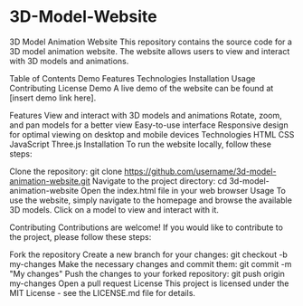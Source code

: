 # 3D-Model-Website
3D Model Animation Website
This repository contains the source code for a 3D model animation website. The website allows users to view and interact with 3D models and animations.

Table of Contents
Demo
Features
Technologies
Installation
Usage
Contributing
License
Demo
A live demo of the website can be found at [insert demo link here].

Features
View and interact with 3D models and animations
Rotate, zoom, and pan models for a better view
Easy-to-use interface
Responsive design for optimal viewing on desktop and mobile devices
Technologies
HTML
CSS
JavaScript
Three.js
Installation
To run the website locally, follow these steps:

Clone the repository: git clone https://github.com/username/3d-model-animation-website.git
Navigate to the project directory: cd 3d-model-animation-website
Open the index.html file in your web browser
Usage
To use the website, simply navigate to the homepage and browse the available 3D models. Click on a model to view and interact with it.

Contributing
Contributions are welcome! If you would like to contribute to the project, please follow these steps:

Fork the repository
Create a new branch for your changes: git checkout -b my-changes
Make the necessary changes and commit them: git commit -m "My changes"
Push the changes to your forked repository: git push origin my-changes
Open a pull request
License
This project is licensed under the MIT License - see the LICENSE.md file for details.
